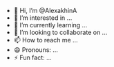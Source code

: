 - 👋 Hi, I’m @AlexakhinA
- 👀 I’m interested in ...
- 🌱 I’m currently learning ...
- 💞️ I’m looking to collaborate on ...
- 📫 How to reach me ...
- 😄 Pronouns: ...
- ⚡ Fun fact: ...

<!---
AlexakhinA/AlexakhinA is a ✨ special ✨ repository because its `README.md` (this file) appears on your GitHub profile.
You can click the Preview link to take a look at your changes.
--->
